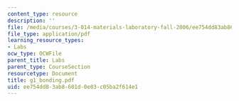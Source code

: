 ```yaml
---
content_type: resource
description: ''
file: /media/courses/3-014-materials-laboratory-fall-2006/ee754dd83ab8601d0e03c05ba2f614e1_g1_bonding.pdf
file_type: application/pdf
learning_resource_types:
- Labs
ocw_type: OCWFile
parent_title: Labs
parent_type: CourseSection
resourcetype: Document
title: g1_bonding.pdf
uid: ee754dd8-3ab8-601d-0e03-c05ba2f614e1
---
```

